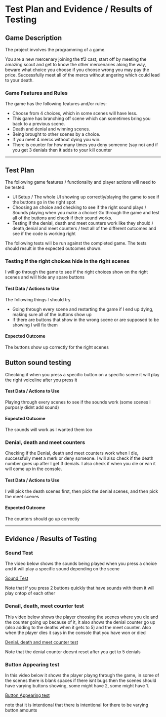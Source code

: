 # Test Plan and Evidence / Results of Testing

## Game Description

The project involves the programming of a game.

You are a new mercenary joining the tf2 cast, start off by meeting the amazing scout
and get to know the other mercenaries along the way, beware what choice you choose
if you choose wrong you may pay the price. Successfully meet all of the mercs without angering
which could lead to your death.

### Game Features and Rules

The game has the following features and/or rules:

- Choose from 4 choices, which in some scenes will have less.
- This game has branching off scene which can sometimes bring you back to a previous scene.
- Death and denial and winning scenes.
- Being brought to other scenes by a choice.
- If you meet 4 mercs without dying you win.
- There is  counter for how many times you deny someone (say no) and if you get 3 denials then it adds to your kill counter

---

## Test Plan

The following game features / functionality and player actions will need to be tested:

- UI Setup / The whole UI showing up correctly/playing the game to see if the buttons go in the right spot
- Choosing an choice and checking to see if the right sound plays / Sounds playing when you make a choice/ Go through the game and test
all of the buttons and check if their sound works.
- Testing if the denial, death and meet counters work like they should / death,denial and meet counters / test all of the different outcomes and see if the code is working right

The following tests will be run against the completed game. The tests should result in the expected outcomes shown.


### Testing if the right choices hide in the right scenes

I will go through the game to see if the right choices show on the right scenes and will hide any spare buttons

#### Test Data / Actions to Use

The following things I should try
- Going through every scene and restarting the game if I end up dying, making sure all of the buttons show up
- If there are buttons that show in the wrong scene or are supposed to be showing I will fix them
#### Expected Outcome

The buttons show up correctly for the right scenes

## Button sound testing

Checking if when you press a specific button on a specific scene it will play the right voiceline after you press it

#### Test Data / Actions to Use

Playing through every scenes to see if the sounds work (some scenes I purposly didnt add sound)

#### Expected Outcome

The sounds will work as I wanted them too

### Denial, death and meet counters

Checking if the Denial, death and meet counters work when I die, successfully meet a merk or deny someone.
I will also check if the death number goes up after I get 3 denials.
I also check if when you die or win it will come up in the console.

#### Test Data / Actions to Use

I will pick the death scenes first, then pick the denial scenes, and then pick the meet scenes

#### Expected Outcome

The counters should go up correctly

---


## Evidence / Results of Testing

### Sound Test

The video below shows the sounds being played when you press a choice and it will play a specific sound depending on the scene

[Sound Test](https://mywaimeaschool-my.sharepoint.com/:v:/g/personal/lscammell_waimea_school_nz/EQYJ7WB0YDdAkf1-8Shu5GcB29OwW41D3WZZaphEw_LBPg?e=zbInRE&nav=eyJyZWZlcnJhbEluZm8iOnsicmVmZXJyYWxBcHAiOiJTdHJlYW1XZWJBcHAiLCJyZWZlcnJhbFZpZXciOiJTaGFyZURpYWxvZy1MaW5rIiwicmVmZXJyYWxBcHBQbGF0Zm9ybSI6IldlYiIsInJlZmVycmFsTW9kZSI6InZpZXcifX0%3D)

Note that if you press 2 buttons quickly that have sounds with them it will play ontop of each other

### Denail, death, meet counter test

This video below shows the player choosing the scenes where you die and the counter going up because of it, it also shows the denial counter go up (also adding to the deaths when it gets to 5) and the meet counter.
Also when the player dies it says in the console that you have won or died

[Denial, death and meet counter test](https://mywaimeaschool-my.sharepoint.com/:v:/g/personal/lscammell_waimea_school_nz/EV4bxJiikGVHo26-BbjVuGkBeZpYkkVH_URF8G_B7gFWzQ?e=miSRvF&nav=eyJyZWZlcnJhbEluZm8iOnsicmVmZXJyYWxBcHAiOiJTdHJlYW1XZWJBcHAiLCJyZWZlcnJhbFZpZXciOiJTaGFyZURpYWxvZy1MaW5rIiwicmVmZXJyYWxBcHBQbGF0Zm9ybSI6IldlYiIsInJlZmVycmFsTW9kZSI6InZpZXcifX0%3D)

Note that the denial counter doesnt reset after you get to 5 denials


### Button Appearing test

In this video below it shows the player playng through the game, in some of the scenes there is blank spaces
if there isnt bugs then the scenes should have varying buttons showing, some might have 2, some might have 1.

[Button Appearing test](https://mywaimeaschool-my.sharepoint.com/:v:/g/personal/lscammell_waimea_school_nz/ERupSdeqY-RBu1tdioU908MBwHmIKQpsHZ12cfwgj4PGJQ?e=Kijcpj&nav=eyJyZWZlcnJhbEluZm8iOnsicmVmZXJyYWxBcHAiOiJTdHJlYW1XZWJBcHAiLCJyZWZlcnJhbFZpZXciOiJTaGFyZURpYWxvZy1MaW5rIiwicmVmZXJyYWxBcHBQbGF0Zm9ybSI6IldlYiIsInJlZmVycmFsTW9kZSI6InZpZXcifX0%3D)

note that it is intentional that there is intentional for there to be varying button amounts

